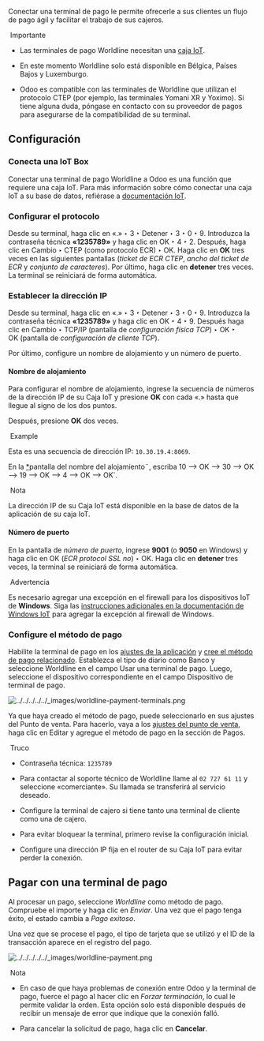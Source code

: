 Conectar una terminal de pago le permite ofrecerle a sus clientes un flujo de pago ágil y facilitar el trabajo de sus cajeros.

 Importante

- Las terminales de pago Worldline necesitan una [caja IoT](https://www.odoo.com/documentation/17.0/es/applications/general/iot.html).
    
- En este momento Worldline solo está disponible en Bélgica, Países Bajos y Luxemburgo.
    
- Odoo es compatible con las terminales de Worldline que utilizan el protocolo CTEP (por ejemplo, las terminales Yomani XR y Yoximo). Si tiene alguna duda, póngase en contacto con su proveedor de pagos para asegurarse de la compatibilidad de su terminal.
    

## Configuración[](https://www.odoo.com/documentation/17.0/es/applications/sales/point_of_sale/payment_methods/terminals/worldline.html#configuration "Enlazar permanentemente con este título")

### Conecta una IoT Box[](https://www.odoo.com/documentation/17.0/es/applications/sales/point_of_sale/payment_methods/terminals/worldline.html#connect-an-iot-box "Enlazar permanentemente con este título")

Conectar una terminal de pago Worldline a Odoo es una función que requiere una caja IoT. Para más información sobre cómo conectar una caja IoT a su base de datos, refiérase a [documentación IoT](https://www.odoo.com/documentation/17.0/es/applications/general/iot/config/connect.html).

### Configurar el protocolo[](https://www.odoo.com/documentation/17.0/es/applications/sales/point_of_sale/payment_methods/terminals/worldline.html#configure-the-protocol "Enlazar permanentemente con este título")

Desde su terminal, haga clic en «.» ‣ 3 ‣ Detener ‣ 3 ‣ 0 ‣ 9. Introduzca la contraseña técnica **«1235789»** y haga clic en OK ‣ 4 ‣ 2. Después, haga clic en Cambio ‣ CTEP (como protocolo ECR) ‣ OK. Haga clic en **OK** tres veces en las siguientes pantallas (_ticket de ECR CTEP_, _ancho del ticket de ECR_ y _conjunto de caracteres_). Por último, haga clic en **detener** tres veces. La terminal se reiniciará de forma automática.

### Establecer la dirección IP[](https://www.odoo.com/documentation/17.0/es/applications/sales/point_of_sale/payment_methods/terminals/worldline.html#set-the-ip-address "Enlazar permanentemente con este título")

Desde su terminal, haga clic en «.» ‣ 3 ‣ Detener ‣ 3 ‣ 0 ‣ 9. Introduzca la contraseña técnica **«1235789»** y haga clic en OK ‣ 4 ‣ 9. Después haga clic en Cambio ‣ TCP/IP (pantalla de _configuración física TCP_) ‣ OK ‣ OK (pantalla de _configuración de cliente TCP_).

Por último, configure un nombre de alojamiento y un número de puerto.

#### Nombre de alojamiento[](https://www.odoo.com/documentation/17.0/es/applications/sales/point_of_sale/payment_methods/terminals/worldline.html#hostname "Enlazar permanentemente con este título")

Para configurar el nombre de alojamiento, ingrese la secuencia de números de la dirección IP de su Caja IoT y presione **OK** con cada «.» hasta que llegue al signo de los dos puntos.

Después, presione **OK** dos veces.

 Example

Esta es una secuencia de dirección IP: `10.30.19.4:8069`.

En la [*](https://www.odoo.com/documentation/17.0/es/applications/sales/point_of_sale/payment_methods/terminals/worldline.html#id1)pantalla del nombre del alojamiento¨, escriba 10 –> OK –> 30 –> OK –> 19 –> OK –> 4 –> OK –> OK`.

 Nota

La dirección IP de su Caja IoT está disponible en la base de datos de la aplicación de su caja IoT.

#### Número de puerto[](https://www.odoo.com/documentation/17.0/es/applications/sales/point_of_sale/payment_methods/terminals/worldline.html#port-number "Enlazar permanentemente con este título")

En la pantalla de _número de puerto_, ingrese **9001** (o **9050** en Windows) y haga clic en OK (_ECR protocol SSL no_) ‣ OK. Haga clic en **detener** tres veces, la terminal se reiniciará de forma automática.

 Advertencia

Es necesario agregar una excepción en el firewall para los dispositivos IoT de **Windows**. Siga las [instrucciones adicionales en la documentación de Windows IoT](https://www.odoo.com/documentation/17.0/es/applications/general/iot/config/windows_iot.html#iot-windows-wordline) para agregar la excepción al firewall de Windows.

### Configure el método de pago[](https://www.odoo.com/documentation/17.0/es/applications/sales/point_of_sale/payment_methods/terminals/worldline.html#configure-the-payment-method "Enlazar permanentemente con este título")

Habilite la terminal de pago en los [ajustes de la aplicación](https://www.odoo.com/documentation/17.0/es/applications/sales/point_of_sale/configuration.html#configuration-settings) y [cree el método de pago relacionado](https://www.odoo.com/documentation/17.0/es/applications/sales/point_of_sale/payment_methods.html). Establezca el tipo de diario como Banco y seleccione Worldline en el campo Usar una terminal de pago. Luego, seleccione el dispositivo correspondiente en el campo Dispositivo de terminal de pago.

![../../../../../_images/worldline-payment-terminals.png](https://www.odoo.com/documentation/17.0/es/_images/worldline-payment-terminals.png)

Ya que haya creado el método de pago, puede seleccionarlo en sus ajustes del Punto de venta. Para hacerlo, vaya a los [ajustes del punto de venta](https://www.odoo.com/documentation/17.0/es/applications/sales/point_of_sale/configuration.html#configuration-settings), haga clic en Editar y agregue el método de pago en la sección de Pagos.

 Truco

- Contraseña técnica: `1235789`
    
- Para contactar al soporte técnico de Worldline llame al `02 727 61 11` y seleccione «comerciante». Su llamada se transferirá al servicio deseado.
    
- Configure la terminal de cajero si tiene tanto una terminal de cliente como una de cajero.
    
- Para evitar bloquear la terminal, primero revise la configuración inicial.
    
- Configure una dirección IP fija en el router de su Caja IoT para evitar perder la conexión.
    

## Pagar con una terminal de pago[](https://www.odoo.com/documentation/17.0/es/applications/sales/point_of_sale/payment_methods/terminals/worldline.html#pay-with-a-payment-terminal "Enlazar permanentemente con este título")

Al procesar un pago, seleccione _Worldline_ como método de pago. Compruebe el importe y haga clic en _Enviar_. Una vez que el pago tenga éxito, el estado cambia a _Pago exitoso_.

Una vez que se procese el pago, el tipo de tarjeta que se utilizó y el ID de la transacción aparece en el registro del pago.

![../../../../../_images/worldline-payment.png](https://www.odoo.com/documentation/17.0/es/_images/worldline-payment.png)

 Nota

- En caso de que haya problemas de conexión entre Odoo y la terminal de pago, fuerce el pago al hacer clic en _Forzar terminación_, lo cual le permite validar la orden. Esta opción solo está disponible después de recibir un mensaje de error que indique que la conexión falló.
    
- Para cancelar la solicitud de pago, haga clic en **Cancelar**.